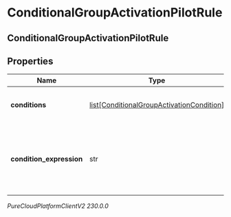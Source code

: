 # ConditionalGroupActivationPilotRule

## ConditionalGroupActivationPilotRule

## Properties

|Name | Type | Description | Notes|
|------------ | ------------- | ------------- | -------------|
| **conditions** | [list[ConditionalGroupActivationCondition]](ConditionalGroupActivationCondition) | The list of conditions used in this rule | [optional] |
| **condition_expression** | str | A string expression that defines the relationships of conditions in this rule | [optional] |



_PureCloudPlatformClientV2 230.0.0_
